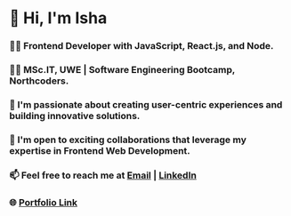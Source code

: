 # 👋 Hi, I'm Isha

### 👩‍💻 Frontend Developer with JavaScript, React.js, and Node.

### 👩‍🎓 MSc.IT, UWE | Software Engineering Bootcamp, Northcoders.

### 🔭 I'm passionate about creating user-centric experiences and building innovative solutions.

### 👯 I'm open to exciting collaborations that leverage my expertise in Frontend Web Development.

### 📫 Feel free to reach me at [Email](mailto:ishazimba.tamang@gmail.com) | [LinkedIn](https://www.linkedin.com/in/isha-tamang/) 

### 🌐 [Portfolio Link](https://ishatamang.com.np/)
